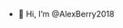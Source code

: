 - 👋 Hi, I’m @AlexBerry2018


<!---
AlexBerry2018/AlexBerry2018 is a ✨ special ✨ repository because its `README.md` (this file) appears on your GitHub profile.
You can click the Preview link to take a look at your changes.
--->
